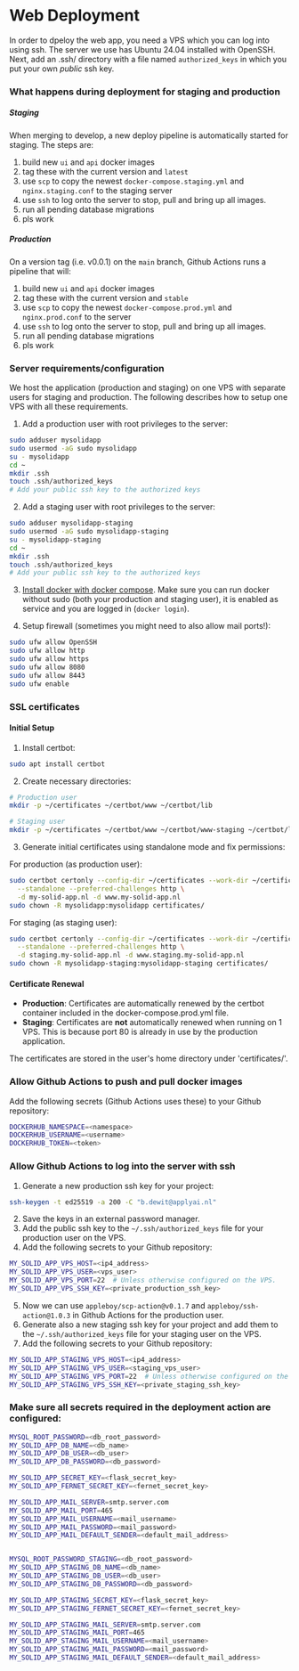 # Web Deployment

In order to dpeloy the web app, you need a VPS which you can log into using ssh.
The server we use has Ubuntu 24.04 installed with OpenSSH.
Next, add an .ssh/ directory with a file named `authorized_keys` in which you put your own
_public_ ssh key.

### What happens during deployment for staging and production

##### Staging
When merging to develop, a new deploy pipeline is automatically started for staging. The steps are:
 1. build new `ui` and `api` docker images
 2. tag these with the current version and `latest`
 3. use `scp` to copy the newest `docker-compose.staging.yml` and `nginx.staging.conf` to the staging server
 4. use `ssh` to log onto the server to stop, pull and bring up all images.
 5. run all pending database migrations
 6. pls work


##### Production
On a version tag (i.e. v0.0.1) on the `main` branch, Github Actions runs a pipeline that will:
 1. build new `ui` and `api` docker images
 2. tag these with the current version and `stable`
 3. use `scp` to copy the newest `docker-compose.prod.yml` and `nginx.prod.conf` to the server
 4. use `ssh` to log onto the server to stop, pull and bring up all images.
 5. run all pending database migrations
 6. pls work


### Server requirements/configuration
We host the application (production and staging) on one VPS with separate users for staging and production. The following describes how to setup
one VPS with all these requirements.

1. Add a production user with root privileges to the server:
```bash
sudo adduser mysolidapp
sudo usermod -aG sudo mysolidapp
su - mysolidapp
cd ~
mkdir .ssh
touch .ssh/authorized_keys
# Add your public ssh key to the authorized keys
```

2. Add a staging user with root privileges to the server:
```bash
sudo adduser mysolidapp-staging
sudo usermod -aG sudo mysolidapp-staging
su - mysolidapp-staging
cd ~
mkdir .ssh
touch .ssh/authorized_keys
# Add your public ssh key to the authorized keys
```

3. [Install docker with docker compose](https://docs.docker.com/engine/install/ubuntu/). Make sure you can run docker without sudo (both your production and staging user), it is enabled as service and you are logged in (`docker login`).

4. Setup firewall (sometimes you might need to also allow mail ports!):
```bash
sudo ufw allow OpenSSH
sudo ufw allow http
sudo ufw allow https
sudo ufw allow 8080
sudo ufw allow 8443
sudo ufw enable
```

### SSL certificates

#### Initial Setup
1. Install certbot:
```bash
sudo apt install certbot
```

2. Create necessary directories:
```bash
# Production user
mkdir -p ~/certificates ~/certbot/www ~/certbot/lib

# Staging user
mkdir -p ~/certificates ~/certbot/www ~/certbot/www-staging ~/certbot/lib-staging
```

3. Generate initial certificates using standalone mode and fix permissions:

For production (as production user):
```bash
sudo certbot certonly --config-dir ~/certificates --work-dir ~/certificates --logs-dir ~/certificates \
  --standalone --preferred-challenges http \
  -d my-solid-app.nl -d www.my-solid-app.nl
sudo chown -R mysolidapp:mysolidapp certificates/
```

For staging (as staging user):
```bash
sudo certbot certonly --config-dir ~/certificates --work-dir ~/certificates --logs-dir ~/certificates \
  --standalone --preferred-challenges http \
  -d staging.my-solid-app.nl -d www.staging.my-solid-app.nl
sudo chown -R mysolidapp-staging:mysolidapp-staging certificates/
```

#### Certificate Renewal
- **Production**: Certificates are automatically renewed by the certbot container included in the docker-compose.prod.yml file.
- **Staging**: Certificates are **not** automatically renewed when running on 1 VPS. This is because port 80 is already in use by the production application.

The certificates are stored in the user's home directory under 'certificates/'.


### Allow Github Actions to push and pull docker images
Add the following secrets (Github Actions uses these) to your Github repository:
```bash
DOCKERHUB_NAMESPACE=<namespace>
DOCKERHUB_USERNAME=<username>
DOCKERHUB_TOKEN=<token>
```


### Allow Github Actions to log into the server with ssh
1. Generate a new production ssh key for your project:
```bash
ssh-keygen -t ed25519 -a 200 -C "b.dewit@applyai.nl"
```
2. Save the keys in an external password manager.
3. Add the public ssh key to the `~/.ssh/authorized_keys` file for your production user on the VPS.
4. Add the following secrets to your Github repository:
```bash
MY_SOLID_APP_VPS_HOST=<ip4_address>
MY_SOLID_APP_VPS_USER=<vps_user>
MY_SOLID_APP_VPS_PORT=22  # Unless otherwise configured on the VPS.
MY_SOLID_APP_VPS_SSH_KEY=<private_production_ssh_key>
```
5. Now we can use `appleboy/scp-action@v0.1.7` and `appleboy/ssh-action@1.0.3` in Github Actions for the production user.
6. Generate also a new staging ssh key for your project and add them to the `~/.ssh/authorized_keys` file for your staging user on the VPS.
7. Add the following secrets to your Github repository:
```bash
MY_SOLID_APP_STAGING_VPS_HOST=<ip4_address>
MY_SOLID_APP_STAGING_VPS_USER=<staging_vps_user>
MY_SOLID_APP_STAGING_VPS_PORT=22  # Unless otherwise configured on the VPS.
MY_SOLID_APP_STAGING_VPS_SSH_KEY=<private_staging_ssh_key>
```


### Make sure all secrets required in the deployment action are configured:
```bash
MYSQL_ROOT_PASSWORD=<db_root_password>
MY_SOLID_APP_DB_NAME=<db_name>
MY_SOLID_APP_DB_USER=<db_user>
MY_SOLID_APP_DB_PASSWORD=<db_password>

MY_SOLID_APP_SECRET_KEY=<flask_secret_key>
MY_SOLID_APP_FERNET_SECRET_KEY=<fernet_secret_key>

MY_SOLID_APP_MAIL_SERVER=smtp.server.com
MY_SOLID_APP_MAIL_PORT=465
MY_SOLID_APP_MAIL_USERNAME=<mail_username>
MY_SOLID_APP_MAIL_PASSWORD=<mail_password>
MY_SOLID_APP_MAIL_DEFAULT_SENDER=<default_mail_address>


MYSQL_ROOT_PASSWORD_STAGING=<db_root_password>
MY_SOLID_APP_STAGING_DB_NAME=<db_name>
MY_SOLID_APP_STAGING_DB_USER=<db_user>
MY_SOLID_APP_STAGING_DB_PASSWORD=<db_password>

MY_SOLID_APP_STAGING_SECRET_KEY=<flask_secret_key>
MY_SOLID_APP_STAGING_FERNET_SECRET_KEY=<fernet_secret_key>

MY_SOLID_APP_STAGING_MAIL_SERVER=smtp.server.com
MY_SOLID_APP_STAGING_MAIL_PORT=465
MY_SOLID_APP_STAGING_MAIL_USERNAME=<mail_username>
MY_SOLID_APP_STAGING_MAIL_PASSWORD=<mail_password>
MY_SOLID_APP_STAGING_MAIL_DEFAULT_SENDER=<default_mail_address>
```
